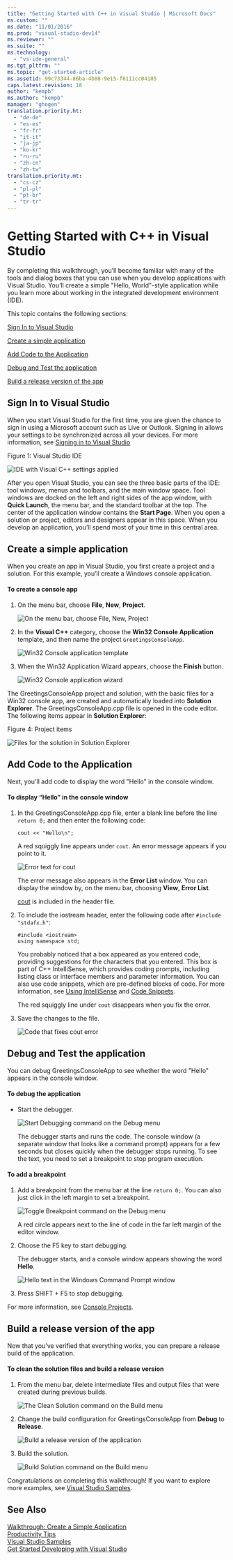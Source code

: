 ```yaml
---
title: "Getting Started with C++ in Visual Studio | Microsoft Docs"
ms.custom: ""
ms.date: "11/01/2016"
ms.prod: "visual-studio-dev14"
ms.reviewer: ""
ms.suite: ""
ms.technology: 
  - "vs-ide-general"
ms.tgt_pltfrm: ""
ms.topic: "get-started-article"
ms.assetid: 99c73344-86ba-4b08-9e15-f6111cc04185
caps.latest.revision: 18
author: "kempb"
ms.author: "kempb"
manager: "ghogen"
translation.priority.ht: 
  - "de-de"
  - "es-es"
  - "fr-fr"
  - "it-it"
  - "ja-jp"
  - "ko-kr"
  - "ru-ru"
  - "zh-cn"
  - "zh-tw"
translation.priority.mt: 
  - "cs-cz"
  - "pl-pl"
  - "pt-br"
  - "tr-tr"
---
```

# Getting Started with C++ in Visual Studio
By completing this walkthrough, you’ll become familiar with many of the tools and dialog boxes that you can use when you develop applications with Visual Studio. You’ll create a simple "Hello, World"-style application while you learn more about working in the integrated development environment (IDE).  
  
 This topic contains the following sections:  
  
 [Sign In to Visual Studio](../ide/getting-started-with-cpp-in-visual-studio.md#BKMK_Configure)  
  
 [Create a simple application](../ide/getting-started-with-cpp-in-visual-studio.md#BKMK_CreateApp)  
  
 [Add Code to the Application](../ide/getting-started-with-cpp-in-visual-studio.md#BKMK_AddCode)  
  
 [Debug and Test the application](../ide/getting-started-with-cpp-in-visual-studio.md#BKMK_DebugTest)  
  
 [Build a release version of the app](../ide/getting-started-with-cpp-in-visual-studio.md#BKMK_BuildRelease)  
  
##  <a name="BKMK_Configure"></a> Sign In to Visual Studio  
 When you start Visual Studio for the first time, you are given the chance to sign in using a Microsoft account such as Live or Outlook. Signing in allows your settings to be synchronized across all your devices. For more information, see [Signing in to Visual Studio](../ide/signing-in-to-visual-studio.md)  
  
 Figure 1: Visual Studio IDE  
  
 ![IDE with Visual C&#43;&#43; settings applied](../ide/media/c--ide_defaultenvironmentlayout.png "C++IDE_DefaultEnvironmentLayout")  
  
 After you open Visual Studio, you can see the three basic parts of the IDE: tool windows, menus and toolbars, and the main window space. Tool windows are docked on the left and right sides of the app window, with **Quick Launch**, the menu bar, and the standard toolbar at the top. The center of the application window contains the **Start Page**. When you open a solution or project, editors and designers appear in this space. When you develop an application, you’ll spend most of your time in this central area.  
  
##  <a name="BKMK_CreateApp"></a> Create a simple application  
 When you create an app in Visual Studio, you first create a project and a solution. For this example, you’ll create a Windows console application.  
  
#### To create a console app  
  
1.  On the menu bar, choose **File**, **New**, **Project**.  
  
     ![On the menu bar, choose File, New, Project](../ide/media/exploreide-filenewproject.png "ExploreIDE-FileNewProject")  
  
2.  In the **Visual C++** category, choose the **Win32 Console Application** template, and then name the project `GreetingsConsoleApp`.  
  
     ![Win32 Console application template](../ide/media/c--ide_newprojectdlg.png "C++IDE_NewProjectDlg")  
  
3.  When the Win32 Application Wizard appears, choose the **Finish** button.  
  
     ![Win32 Console application wizard](../ide/media/c--ide_win32consoleappwizard.png "C++IDE_Win32ConsoleAppWizard")  
  
 The GreetingsConsoleApp project and solution, with the basic files for a Win32 console app, are created and automatically loaded into **Solution Explorer**. The GreetingsConsoleApp.cpp file is opened in the code editor. The following items appear in **Solution Explorer**:  
  
 Figure 4: Project items  
  
 ![Files for the solution in Solution Explorer](../ide/media/c--ide_solutioncontents.png "C++IDE_SolutionContents")  
  
##  <a name="BKMK_AddCode"></a> Add Code to the Application  
 Next, you'll add code to display the word "Hello" in the console window.  
  
#### To display “Hello” in the console window  
  
1.  In the GreetingsConsoleApp.cpp file, enter a blank line before the line `return 0;` and then enter the following code:  
  
    ```  
    cout << "Hello\n";  
    ```  
  
     A red squiggly line appears under `cout`. An error message appears if you point to it.  
  
     ![Error text for cout](../ide/media/c--ide_couterror.png "C++IDE_CoutError")  
  
     The error message also appears in the **Error List** window. You can display the window by, on the menu bar, choosing **View**, **Error List**.  
  
     [cout](../Topic/cout.md) is included in the <iostream> header file.  
  
2.  To include the iostream header, enter the following code after `#include "stdafx.h"`:  
  
    ```  
    #include <iostream>  
    using namespace std;  
    ```  
  
     You probably noticed that a box appeared as you entered code, providing suggestions for the characters that you entered. This box is part of C++ IntelliSense, which provides coding prompts, including listing class or interface members and parameter information. You can also use code snippets, which are pre-defined blocks of code. For more information, see [Using IntelliSense](../ide/using-intellisense.md) and [Code Snippets](../ide/code-snippets.md).  
  
     The red squiggly line under `cout` disappears when you fix the error.  
  
3.  Save the changes to the file.  
  
     ![Code that fixes cout error](../ide/media/c--ide_coutfix.png "C++IDE_CoutFix")  
  
##  <a name="BKMK_DebugTest"></a> Debug and Test the application  
 You can debug GreetingsConsoleApp to see whether the word "Hello" appears in the console window.  
  
#### To debug the application  
  
-   Start the debugger.  
  
     ![Start Debugging command on the Debug menu](../ide/media/exploreide-startdebugging.png "ExploreIDE-StartDebugging")  
  
     The debugger starts and runs the code. The console window (a separate window that looks like a command prompt) appears for a few seconds but closes quickly when the debugger stops running. To see the text, you need to set a breakpoint to stop program execution.  
  
#### To add a breakpoint  
  
1.  Add a breakpoint from the menu bar at the line `return 0;`. You can also just click in the left margin to set a breakpoint.  
  
     ![Toggle Breakpoint command on the Debug menu](../ide/media/exploreide-togglebreakpoint.png "ExploreIDE-ToggleBreakpoint")  
  
     A red circle appears next to the line of code in the far left margin of the editor window.  
  
2.  Choose the F5 key to start debugging.  
  
     The debugger starts, and a console window appears showing the word **Hello**.  
  
     ![Hello text in the Windows Command Prompt window](../ide/media/c--ide_hellocommandwindow.png "C++IDE_HelloCommandWindow")  
  
3.  Press SHIFT + F5 to stop debugging.  
  
 For more information, see [Console Projects](../debugger/debugging-preparation-console-projects.md).  
  
##  <a name="BKMK_BuildRelease"></a> Build a release version of the app  
 Now that you’ve verified that everything works, you can prepare a release build of the application.  
  
#### To clean the solution files and build a release version  
  
1.  From the menu bar, delete intermediate files and output files that were created during previous builds.  
  
     ![The Clean Solution command on the Build menu](../ide/media/exploreide-cleansolution.png "ExploreIDE-CleanSolution")  
  
2.  Change the build configuration for GreetingsConsoleApp from **Debug** to **Release**.  
  
     ![Build a release version of the application](../ide/media/c--ide_changingbuildtorelease.png "C++IDE_ChangingBuildtoRelease")  
  
3.  Build the solution.  
  
     ![Build Solution command on the Build menu](../ide/media/exploreide-buildsolution.png "ExploreIDE-BuildSolution")  
  
 Congratulations on completing this walkthrough! If you want to explore more examples, see [Visual Studio Samples](../ide/visual-studio-samples.md).  
  
## See Also  
 [Walkthrough: Create a Simple Application](../ide/walkthrough-create-a-simple-application-with-visual-csharp-or-visual-basic.md)   
 [Productivity Tips](../ide/productivity-tips-for-visual-studio.md)   
 [Visual Studio Samples](../ide/visual-studio-samples.md)   
 [Get Started Developing with Visual Studio](../ide/get-started-developing-with-visual-studio.md)